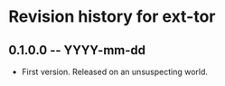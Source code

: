 # Revision history for ext-tor

## 0.1.0.0 -- YYYY-mm-dd

* First version. Released on an unsuspecting world.
